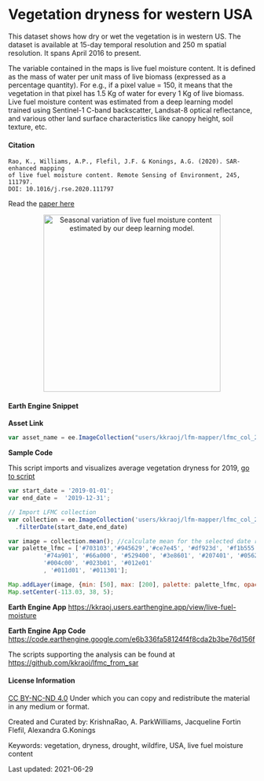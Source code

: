 # Vegetation dryness for western USA

This dataset shows how dry or wet the vegetation is in western US. The dataset is available at 15-day temporal resolution and 250 m spatial resolution. It spans April 2016 to present.

The variable contained in the maps is live fuel moisture content. It is defined as the mass of water per unit mass of live biomass (expressed as a percentage quantity). For e.g., if a pixel value = 150, it means that the vegetation in that pixel has 1.5 Kg of water for every 1 Kg of live biomass. Live fuel moisture content was estimated from a deep learning model trained using Sentinel-1 C-band backscatter, Landsat-8 optical reflectance, and various other land surface characteristics like canopy height, soil texture, etc.

#### Citation

```
Rao, K., Williams, A.P., Flefil, J.F. & Konings, A.G. (2020). SAR-enhanced mapping
of live fuel moisture content. Remote Sensing of Environment, 245, 111797.
DOI: 10.1016/j.rse.2020.111797
```

Read the [paper here](https://www.sciencedirect.com/science/article/pii/S003442572030167X)

<p align="center">
  <img width="360" src="https://github.com/kkraoj/lfmc_from_sar/blob/master/figures/lfmc_2_panels_projected_annotated.gif?raw=true" alt="Seasonal variation of live fuel moisture content estimated by our deep learning model.">
</p>

#### Earth Engine Snippet

**Asset Link**

```js
var asset_name = ee.ImageCollection("users/kkraoj/lfm-mapper/lfmc_col_25_may_2021")
```

**Sample Code**

This script imports and visualizes average vegetation dryness for 2019,
[go to script](https://code.earthengine.google.com/02f3f4401475dc5081ce707e37bdeac9)

```js
var start_date = '2019-01-01';
var end_date =  '2019-12-31';

// Import LFMC collection
var collection = ee.ImageCollection('users/kkraoj/lfm-mapper/lfmc_col_25_may_2021')
  .filterDate(start_date,end_date)

var image = collection.mean(); //calculate mean for the selected date range
var palette_lfmc = ['#703103','#945629','#ce7e45', '#df923d', '#f1b555', '#fcd163', '#99b718',
          '#74a901', '#66a000', '#529400', '#3e8601', '#207401', '#056201',
          '#004c00', '#023b01', '#012e01'
          , '#011d01', '#011301'];

Map.addLayer(image, {min: [50], max: [200], palette: palette_lfmc, opacity: 0.95}, 'LFMC mean');
Map.setCenter(-113.03, 38, 5);

```

**Earth Engine App** https://kkraoj.users.earthengine.app/view/live-fuel-moisture

**Earth Engine App Code** https://code.earthengine.google.com/e6b336fa58124f4f8cda2b3be76d156f

The scripts supporting the analysis can be found at https://github.com/kkraoj/lfmc_from_sar

#### License Information

[CC BY-NC-ND 4.0](https://creativecommons.org/licenses/by-nc-nd/4.0/) Under which you can copy and redistribute the material in any medium or format.

Created and Curated by: KrishnaRao, A. ParkWilliams, Jacqueline Fortin Flefil, Alexandra G.Konings

Keywords: vegetation, dryness, drought, wildfire, USA, live fuel moisture content

Last updated: 2021-06-29
